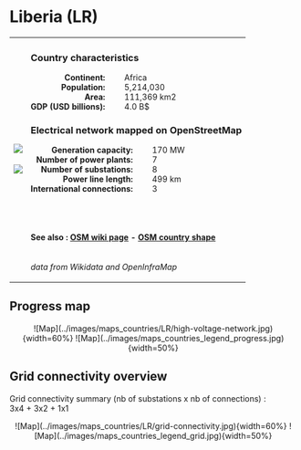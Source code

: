 # Liberia (LR)

<table width="90%">
<tr>
<td>
<img src="http://commons.wikimedia.org/wiki/Special:FilePath/Flag%20of%20Liberia.svg" width="250">
<br><br>
<img src="http://commons.wikimedia.org/wiki/Special:FilePath/Liberia%20%28orthographic%20projection%29.svg" width="250"></td>
<td>
<h3>Country characteristics</h3>
<div style="display: inline-block;text-align:right;margin-right:30px;font-weight: bold;">
Continent:<br>Population:<br>Area:<br>GDP (USD billions):
</div>
<div style="display: inline-block;">
Africa<br>5,214,030<br>111,369 km2<br>4.0 B$
</div>
<h3>Electrical network mapped on OpenStreetMap</h3>
<div style="display: inline-block;text-align:right;margin-right:30px;font-weight: bold;">Generation capacity:<br>
Number of power plants:<br>
Number of substations:<br>
Power line length:<br>
International connections:<br>
</div>
<div style="display: inline-block;">170 MW<br>
7<br>
8<br>
499 km<br>
3<br>
</div>

<br><br><h4>See also :
<a href="https://wiki.openstreetmap.org/wiki/Power_networks/Liberia" target="_blank">OSM wiki page</a> -
<a href="https://openstreetmap.org/relation/192780" target="_blank">OSM country shape</a>
</h4>

<br><i>data from Wikidata and OpenInfraMap</i>
</td>
</tr>
</table>


## Progress map

<center>![Map](../images/maps_countries/LR/high-voltage-network.jpg){width=60%}
![Map](../images/maps_countries_legend_progress.jpg){width=50%}</center>



## Grid connectivity overview

Grid connectivity summary (nb of substations x nb of connections) :<br>3x4 + 3x2 + 1x1

<center>![Map](../images/maps_countries/LR/grid-connectivity.jpg){width=60%}
![Map](../images/maps_countries_legend_grid.jpg){width=50%}</center>

